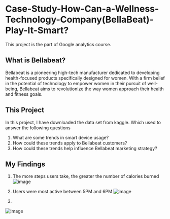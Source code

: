 # Case-Study-How-Can-a-Wellness-Technology-Company(BellaBeat)-Play-It-Smart?
This project is the part of Google analytics course.

## What is Bellabeat?
Bellabeat is a pioneering high-tech manufacturer dedicated to developing health-focused products specifically designed for women. With a firm belief in the potential of technology to empower women in their pursuit of well-being, Bellabeat aims to revolutionize the way women approach their health and fitness goals.

## This Project
In this project, I have downloaded the data set from kaggle. Which used to answer the following questions
1. What are some trends in smart device usage?
2. How could these trends apply to Bellabeat customers?
3. How could these trends help influence Bellabeat marketing strategy?

## My Findings
1) The more steps users take, the greater the number of calories burned
![image](https://github.com/S-Tanwar/Case-Study-How-Can-a-Wellness-Technology-Company-Play-It-Smart-/assets/95356553/2b193655-5646-4e77-bcb0-ea3dbcd75e60)

2) Users were most active between 5PM and 6PM
![image](https://github.com/S-Tanwar/Case-Study-How-Can-a-Wellness-Technology-Company-Play-It-Smart-/assets/95356553/a40e05fc-0ad5-4cce-94e3-25565c35c4de)

3)
![image](https://github.com/S-Tanwar/Case-Study-How-Can-a-Wellness-Technology-Company-Play-It-Smart-/assets/95356553/2b4c8335-a468-424a-bfc0-fd3657a84471)

